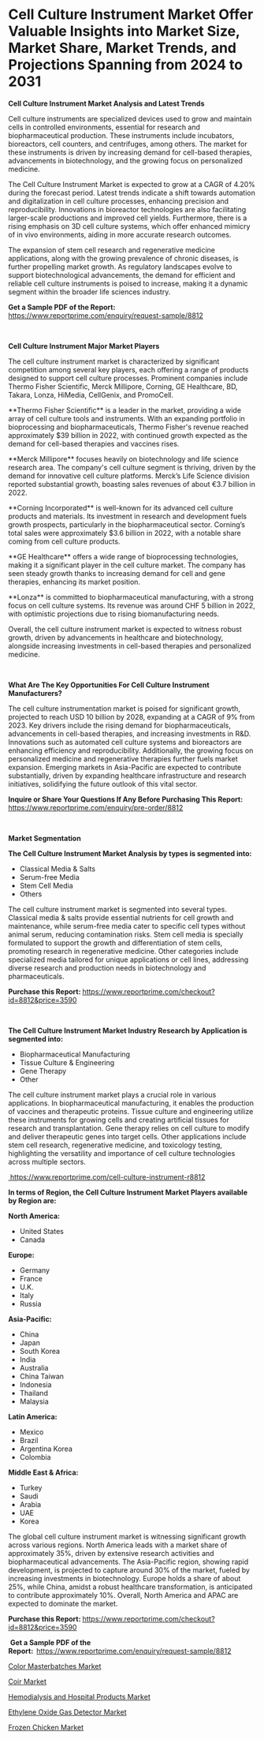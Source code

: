 <p><h1>Cell Culture Instrument Market Offer Valuable Insights into Market Size, Market Share, Market Trends, and Projections Spanning from 2024 to 2031</h1></p><p><strong>Cell Culture Instrument Market Analysis and Latest Trends</strong></p>
<p><p>Cell culture instruments are specialized devices used to grow and maintain cells in controlled environments, essential for research and biopharmaceutical production. These instruments include incubators, bioreactors, cell counters, and centrifuges, among others. The market for these instruments is driven by increasing demand for cell-based therapies, advancements in biotechnology, and the growing focus on personalized medicine. </p><p>The Cell Culture Instrument Market is expected to grow at a CAGR of 4.20% during the forecast period. Latest trends indicate a shift towards automation and digitalization in cell culture processes, enhancing precision and reproducibility. Innovations in bioreactor technologies are also facilitating larger-scale productions and improved cell yields. Furthermore, there is a rising emphasis on 3D cell culture systems, which offer enhanced mimicry of in vivo environments, aiding in more accurate research outcomes. </p><p>The expansion of stem cell research and regenerative medicine applications, along with the growing prevalence of chronic diseases, is further propelling market growth. As regulatory landscapes evolve to support biotechnological advancements, the demand for efficient and reliable cell culture instruments is poised to increase, making it a dynamic segment within the broader life sciences industry.</p></p>
<p><strong>Get a Sample PDF of the Report:&nbsp;</strong> <a href="https://www.reportprime.com/enquiry/request-sample/8812">https://www.reportprime.com/enquiry/request-sample/8812</a></p>
<p>&nbsp;</p>
<p><strong>Cell Culture Instrument Major Market Players</strong></p>
<p><p>The cell culture instrument market is characterized by significant competition among several key players, each offering a range of products designed to support cell culture processes. Prominent companies include Thermo Fisher Scientific, Merck Millipore, Corning, GE Healthcare, BD, Takara, Lonza, HiMedia, CellGenix, and PromoCell.</p><p>**Thermo Fisher Scientific** is a leader in the market, providing a wide array of cell culture tools and instruments. With an expanding portfolio in bioprocessing and biopharmaceuticals, Thermo Fisher's revenue reached approximately $39 billion in 2022, with continued growth expected as the demand for cell-based therapies and vaccines rises.</p><p>**Merck Millipore** focuses heavily on biotechnology and life science research area. The company's cell culture segment is thriving, driven by the demand for innovative cell culture platforms. Merck’s Life Science division reported substantial growth, boasting sales revenues of about €3.7 billion in 2022.</p><p>**Corning Incorporated** is well-known for its advanced cell culture products and materials. Its investment in research and development fuels growth prospects, particularly in the biopharmaceutical sector. Corning’s total sales were approximately $3.6 billion in 2022, with a notable share coming from cell culture products.</p><p>**GE Healthcare** offers a wide range of bioprocessing technologies, making it a significant player in the cell culture market. The company has seen steady growth thanks to increasing demand for cell and gene therapies, enhancing its market position.</p><p>**Lonza** is committed to biopharmaceutical manufacturing, with a strong focus on cell culture systems. Its revenue was around CHF 5 billion in 2022, with optimistic projections due to rising biomanufacturing needs.</p><p>Overall, the cell culture instrument market is expected to witness robust growth, driven by advancements in healthcare and biotechnology, alongside increasing investments in cell-based therapies and personalized medicine.</p></p>
<p>&nbsp;</p>
<p><strong>What Are The Key Opportunities For Cell Culture Instrument Manufacturers?</strong></p>
<p><p>The cell culture instrumentation market is poised for significant growth, projected to reach USD 10 billion by 2028, expanding at a CAGR of 9% from 2023. Key drivers include the rising demand for biopharmaceuticals, advancements in cell-based therapies, and increasing investments in R&D. Innovations such as automated cell culture systems and bioreactors are enhancing efficiency and reproducibility. Additionally, the growing focus on personalized medicine and regenerative therapies further fuels market expansion. Emerging markets in Asia-Pacific are expected to contribute substantially, driven by expanding healthcare infrastructure and research initiatives, solidifying the future outlook of this vital sector.</p></p>
<p><strong>Inquire or Share Your Questions If Any Before Purchasing This Report:</strong> <a href="https://www.reportprime.com/enquiry/pre-order/8812">https://www.reportprime.com/enquiry/pre-order/8812</a></p>
<p>&nbsp;</p>
<p><strong>Market Segmentation</strong></p>
<p><strong>The Cell Culture Instrument Market Analysis by types is segmented into:</strong></p>
<p><ul><li>Classical Media & Salts</li><li>Serum-free Media</li><li>Stem Cell Media</li><li>Others</li></ul></p>
<p><p>The cell culture instrument market is segmented into several types. Classical media & salts provide essential nutrients for cell growth and maintenance, while serum-free media cater to specific cell types without animal serum, reducing contamination risks. Stem cell media is specially formulated to support the growth and differentiation of stem cells, promoting research in regenerative medicine. Other categories include specialized media tailored for unique applications or cell lines, addressing diverse research and production needs in biotechnology and pharmaceuticals.</p></p>
<p><strong>Purchase this Report:&nbsp;</strong><a href="https://www.reportprime.com/checkout?id=8812&price=3590">https://www.reportprime.com/checkout?id=8812&price=3590</a></p>
<p>&nbsp;</p>
<p><strong>The Cell Culture Instrument Market Industry Research by Application is segmented into:</strong></p>
<p><ul><li>Biopharmaceutical Manufacturing</li><li>Tissue Culture & Engineering</li><li>Gene Therapy</li><li>Other</li></ul></p>
<p><p>The cell culture instrument market plays a crucial role in various applications. In biopharmaceutical manufacturing, it enables the production of vaccines and therapeutic proteins. Tissue culture and engineering utilize these instruments for growing cells and creating artificial tissues for research and transplantation. Gene therapy relies on cell culture to modify and deliver therapeutic genes into target cells. Other applications include stem cell research, regenerative medicine, and toxicology testing, highlighting the versatility and importance of cell culture technologies across multiple sectors.</p></p>
<p><a href="https://www.reportprime.com/cell-culture-instrument-r8812">&nbsp;https://www.reportprime.com/cell-culture-instrument-r8812</a></p>
<p><strong>In terms of Region, the Cell Culture Instrument Market Players available by Region are:</strong></p>
<p>
    <p> <strong> North America: </strong>
        <ul>
            <li>United States</li>
            <li>Canada</li>
        </ul>
        </p> 
    <p> <strong> Europe: </strong>
        <ul>
            <li>Germany</li>
            <li>France</li>
            <li>U.K.</li>
            <li>Italy</li>
            <li>Russia</li>
        </ul>
        </p> 
    <p> <strong> Asia-Pacific: </strong>
        <ul>
            <li>China</li>
            <li>Japan</li>
            <li>South Korea</li>
            <li>India</li>
            <li>Australia</li>
            <li>China Taiwan</li>
            <li>Indonesia</li>
            <li>Thailand</li>
            <li>Malaysia</li>
        </ul>
        </p> 
    <p> <strong> Latin America: </strong>
        <ul>
            <li>Mexico</li>
            <li>Brazil</li>
            <li>Argentina Korea</li>
            <li>Colombia</li>
        </ul>
        </p> 
    <p> <strong> Middle East & Africa: </strong>
        <ul>
            <li>Turkey</li>
            <li>Saudi</li>
            <li>Arabia</li>
            <li>UAE</li>
            <li>Korea</li>
        </ul>
    </p>
    </p>
<p><p>The global cell culture instrument market is witnessing significant growth across various regions. North America leads with a market share of approximately 35%, driven by extensive research activities and biopharmaceutical advancements. The Asia-Pacific region, showing rapid development, is projected to capture around 30% of the market, fueled by increasing investments in biotechnology. Europe holds a share of about 25%, while China, amidst a robust healthcare transformation, is anticipated to contribute approximately 10%. Overall, North America and APAC are expected to dominate the market.</p></p>
<p><strong>Purchase this Report: </strong><a href="https://www.reportprime.com/checkout?id=8812&price=3590">https://www.reportprime.com/checkout?id=8812&price=3590</a></p>
<p>&nbsp;<strong>Get a Sample PDF of the Report:&nbsp;&nbsp;</strong><a href="https://www.reportprime.com/enquiry/request-sample/8812">https://www.reportprime.com/enquiry/request-sample/8812</a></p>
<p><strong></strong></p>
<p><p><a href="https://issuu.com/reportprime-2/docs/color-masterbatches-market-size-203_297278f8aba543">Color Masterbatches Market</a></p><p><a href="https://issuu.com/reportprime-2/docs/coir-market-size-2030.pptx_9dbebb07e3a29f">Coir Market</a></p><p><a href="https://github.com/alesiasc0na/Market-Research-Report-List-1/blob/main/hemodialysis-and-hospital-products-market.md">Hemodialysis and Hospital Products Market</a></p><p><a href="https://www.linkedin.com/pulse/analyzing-key-drivers-ethylene-oxide-gas-detector-market-thkfe?trackingId=cYLimyopRYqavoFjz0VovQ%3D%3D">Ethylene Oxide Gas Detector Market</a></p><p><a href="https://medium.com/@henrysullivan626/the-global-frozen-chicken-market-is-projected-to-experience-an-annual-growth-rate-of-7-from-2024-945cfd7dd1d9">Frozen Chicken Market</a></p></p>